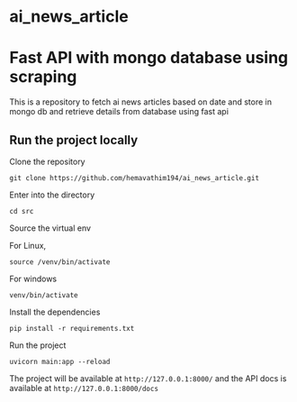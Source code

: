 # ai_news_article

# Fast API with mongo database using scraping

This is a repository to fetch ai news articles based on date and store in mongo db and retrieve details from database using fast api

## Run the project locally

Clone the repository

`git clone https://github.com/hemavathim194/ai_news_article.git`

Enter into the directory

`cd src`

Source the virtual env

For Linux,

`source /venv/bin/activate`

For windows

`venv/bin/activate`

Install the dependencies

`pip install -r requirements.txt`

Run the project

`uvicorn main:app --reload`

The project will be available at `http://127.0.0.1:8000/` and the API docs is available at `http://127.0.0.1:8000/docs`
